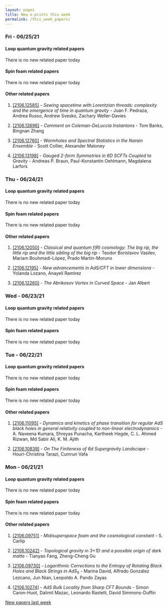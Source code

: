 ```yaml
---
layout: pages
title: New e-prints this week
permalink: /this_week_papers/
---
```




### Fri - 06/25/21

#### Loop quantum gravity related papers

There is no new related paper today 

#### Spin foam related papers

There is no new related paper today 



#### Other related papers

1. [[2106.12585]](https://arxiv.org/abs/2106.12585) - *Sewing spacetime with Lorentzian threads: complexity and the emergence  of time in quantum gravity* - Juan F. Pedraza, Andrea Russo, Andrew Svesko, Zachary Weller-Davies

1. [[2106.12696]](https://arxiv.org/abs/2106.12696) - *Comment on Coleman-DeLuccia Instantons* - Tom Banks, Bingnan Zhang

1. [[2106.12760]](https://arxiv.org/abs/2106.12760) - *Wormholes and Spectral Statistics in the Narain Ensemble* - Scott Collier, Alexander Maloney

1. [[2106.13198]](https://arxiv.org/abs/2106.13198) - *Gauged 2-form Symmetries in 6D SCFTs Coupled to Gravity* - Andreas P. Braun, Paul-Konstantin Oehlmann, Magdalena Larfors



### Thu - 06/24/21

#### Loop quantum gravity related papers

There is no new related paper today 

#### Spin foam related papers

There is no new related paper today 



#### Other related papers

1. [[2106.12050]](https://arxiv.org/abs/2106.12050) - *Classical and quantum $f(R)$ cosmology: The big rip, the little rip and  the little sibling of the big rip* - Teodor Borislavov Vasilev, Mariam Bouhmadi-López, Prado Martín-Moruno

1. [[2106.12195]](https://arxiv.org/abs/2106.12195) - *New advancements in AdS/CFT in lower dimensions* - Yolanda Lozano, Anayeli Ramirez

1. [[2106.12260]](https://arxiv.org/abs/2106.12260) - *The Abrikosov Vortex in Curved Space* - Jan Albert



### Wed - 06/23/21

#### Loop quantum gravity related papers

There is no new related paper today 

#### Spin foam related papers

There is no new related paper today 

### Tue - 06/22/21

#### Loop quantum gravity related papers

There is no new related paper today 

#### Spin foam related papers

There is no new related paper today 



#### Other related papers

1. [[2106.11095]](https://arxiv.org/abs/2106.11095) - *Dynamics and kinetics of phase transition for regular AdS black holes in  general relativity coupled to non-linear electrodynamics* - A. Naveena Kumara, Shreyas Punacha, Kartheek Hegde, C. L. Ahmed Rizwan, Md Sabir Ali, K. M. Ajith

1. [[2106.10839]](https://arxiv.org/abs/2106.10839) - *On The Finiteness of 6d Supergravity Landscape* - Houri-Christina Tarazi, Cumrun Vafa



### Mon - 06/21/21

#### Loop quantum gravity related papers

There is no new related paper today 

#### Spin foam related papers

There is no new related paper today 



#### Other related papers

1. [[2106.09751]](https://arxiv.org/abs/2106.09751) - *Midisuperspace foam and the cosmological constant* - S. Carlip

1. [[2106.10242]](https://arxiv.org/abs/2106.10242) - *Topological gravity in 3+1D and a possible origin of dark matte* - Tianyao Fang, Zheng-Cheng Gu

1. [[2106.09730]](https://arxiv.org/abs/2106.09730) - *Logarithmic Corrections to the Entropy of Rotating Black Holes and Black  Strings in AdS$_5$* - Marina David, Alfredo González Lezcano, Jun Nian, Leopoldo A. Pando Zayas

1. [[2106.10274]](https://arxiv.org/abs/2106.10274) - *AdS Bulk Locality from Sharp CFT Bounds* - Simon Caron-Huot, Dalimil Mazac, Leonardo Rastelli, David Simmons-Duffin






[New papers last week]({{site.url}}/lqgintro/archived/weekly/pre-print/2021/06/21/archived_weekly_papers.html)